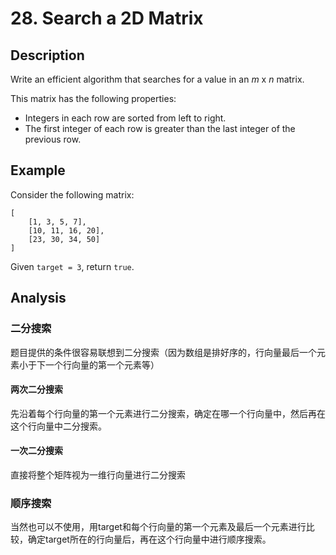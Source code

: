 # 28. Search a 2D Matrix

## Description

Write an efficient algorithm that searches for a value in an *m* x *n* matrix.

This matrix has the following properties:

- Integers in each row are sorted from left to right.
- The first integer of each row is greater than the last integer of the previous row.

## Example

Consider the following matrix:

```
[
    [1, 3, 5, 7],
    [10, 11, 16, 20],
    [23, 30, 34, 50]
]

```

Given `target = 3`, return `true`.

## Analysis

### 二分搜索

题目提供的条件很容易联想到二分搜索（因为数组是排好序的，行向量最后一个元素小于下一个行向量的第一个元素等）

#### 两次二分搜索

先沿着每个行向量的第一个元素进行二分搜索，确定在哪一个行向量中，然后再在这个行向量中二分搜索。

#### 一次二分搜索

直接将整个矩阵视为一维行向量进行二分搜索

### 顺序搜索

当然也可以不使用，用target和每个行向量的第一个元素及最后一个元素进行比较，确定target所在的行向量后，再在这个行向量中进行顺序搜索。
